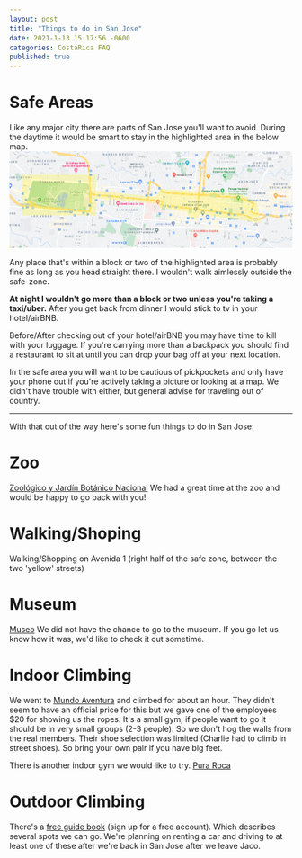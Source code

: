 ```yaml
---
layout: post
title: "Things to do in San Jose"
date: 2021-1-13 15:17:56 -0600
categories: CostaRica FAQ
published: true
---
```


# Safe Areas

Like any major city there are parts of San Jose you'll want to avoid. During the daytime it would be smart to stay in the highlighted area in the below map.
![Safe Areas](\assets\Wedding\san-jose-safe-areas.png)

Any place that's within a block or two of the highlighted area is probably fine as long as you head straight there. I wouldn't walk aimlessly outside the safe-zone.

**At night I wouldn't go more than a block or two unless you're taking a taxi/uber.**
After you get back from dinner I would stick to tv in your hotel/airBNB.

Before/After checking out of your hotel/airBNB you may have time to kill with your luggage. If you're carrying more than a backpack you should find a restaurant to sit at until you can drop your bag off at your next location.

In the safe area you will want to be cautious of pickpockets and only have your phone out if you're actively taking a picture or looking at a map. We didn't have trouble with either, but general advise for traveling out of country.

---

With that out of the way here's some fun things to do in San Jose:

# Zoo

<a href="https://g.page/zoosimonbolivar?share" target="_blank">Zoológico y Jardín Botánico Nacional</a> We had a great time at the zoo and would be happy to go back with you!

# Walking/Shoping

Walking/Shopping on Avenida 1 (right half of the safe zone, between the two 'yellow' streets)

# Museum

<a href="https://goo.gl/maps/WnBeys1VrrXo7oqT6" target="_blank">Museo</a> We did not have the chance to go to the museum. If you go let us know how it was, we'd like to check it out sometime.

# Indoor Climbing

We went to <a href="https://goo.gl/maps/N6WRgzyKsjjz7tha9" target="_blank">Mundo Aventura</a> and climbed for about an hour. They didn't seem to have an official price for this but we gave one of the employees $20 for showing us the ropes. It's a small gym, if people want to go it should be in very small groups (2-3 people). So we don't hog the walls from the real members. Their shoe selection was limited (Charlie had to climb in street shoes). So bring your own pair if you have big feet.

There is another indoor gym we would like to try. <a href="https://goo.gl/maps/QCoALJgFdh976L6k6" target="_blank">Pura Roca</a>

# Outdoor Climbing

There's a <a href="https://issuu.com/dustinjj/docs/climbing_costa_rica/1?ff" target="_blank">free guide book</a> (sign up for a free account). Which describes several spots we can go. We're planning on renting a car and driving to at least one of these after we're back in San Jose after we leave Jaco.
